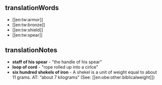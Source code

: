 ## translationWords

* [[en:tw:armor]]
* [[en:tw:bronze]]
* [[en:tw:shield]]
* [[en:tw:spear]]

## translationNotes

* **staff of his spear** - "the handle of his spear"
* **loop of cord** - "rope rolled up into a cirlce"
* **six hundred shekels of iron** - A shekel is a unit of weight equal to about 11 grams. AT: “about 7 kilograms” (See: [[en:obe:other:biblicalweight]])
